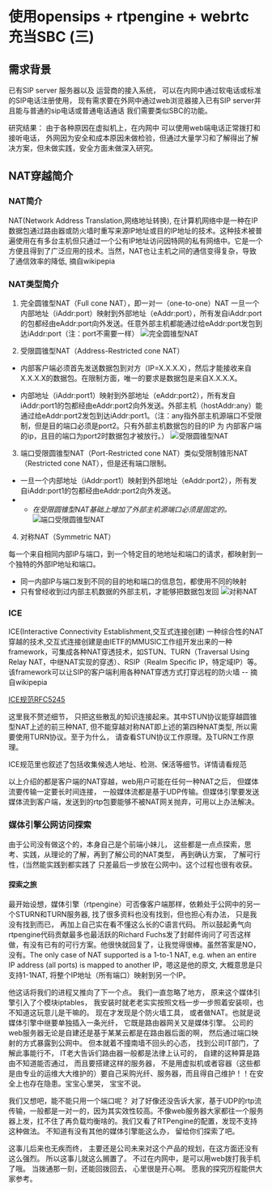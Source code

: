 # 使用opensips + rtpengine + webrtc 充当SBC (三)

## 需求背景

已有SIP server 服务器以及 运营商的接入系统， 可以在内网中通过软电话或标准的SIP电话注册使用， 现有需求要在外网中通过web浏览器接入已有SIP server并且能与普通的sip电话或普通电话通话 我们需要类似SBC的功能。

研究结果： 由于各种原因在虚拟机上，在内网中 可以使用web端电话正常拨打和接听电话， 外网因为安全和成本原因未做检验，但通过大量学习和了解得出了解决方案，但未做实践，安全方面未做深入研究。

## NAT穿越简介

### NAT简介

NAT(Network Address Translation,网络地址转换), 在计算机网络中是一种在IP数据包通过路由器或防火墙时重写来源IP地址或目的IP地址的技术。这种技术被普遍使用在有多台主机但只通过一个公有IP地址访问因特网的私有网络中。它是一个方便且得到了广泛应用的技术。当然，NAT也让主机之间的通信变得复杂，导致了通信效率的降低, 摘自wikipepia

### NAT类型简介
1. 完全圆锥型NAT（Full cone NAT），即一对一（one-to-one）NAT
一旦一个内部地址（iAddr:port）映射到外部地址（eAddr:port），所有发自iAddr:port的包都经由eAddr:port向外发送。任意外部主机都能通过给eAddr:port发包到达iAddr:port（注：port不需要一样）
![完全圆锥型NAT](https://github.com/forjuan/SBC-opensips-rtpengine/blob/master/images/Full_Cone_NAT.svg.png)

2. 受限圆锥型NAT（Address-Restricted cone NAT）
- 内部客户端必须首先发送数据包到对方（IP=X.X.X.X），然后才能接收来自X.X.X.X的数据包。在限制方面，唯一的要求是数据包是来自X.X.X.X。

- 内部地址（iAddr:port1）映射到外部地址（eAddr:port2），所有发自iAddr:port1的包都经由eAddr:port2向外发送。外部主机（hostAddr:any）能通过给eAddr:port2发包到达iAddr:port1。（注：any指外部主机源端口不受限制，但是目的端口必须是port2。只有外部主机数据包的目的IP 为 内部客户端的ip，且目的端口为port2时数据包才被放行。）
![受限圆锥型NAT](https://github.com/forjuan/SBC-opensips-rtpengine/blob/master/images/Restricted_Cone_NAT.svg.png)

3. 端口受限圆锥型NAT（Port-Restricted cone NAT）类似受限制锥形NAT（Restricted cone NAT），但是还有端口限制。

- 一旦一个内部地址（iAddr:port1）映射到外部地址（eAddr:port2），所有发自iAddr:port1的包都经由eAddr:port2向外发送。
- - *在受限圆锥型NAT基础上增加了外部主机源端口必须是固定的。*
![端口受限圆锥型NAT](https://github.com/forjuan/SBC-opensips-rtpengine/blob/master/images/Port_Restricted_Cone_NAT.svg.png)

4. 对称NAT（Symmetric NAT）

每一个来自相同内部IP与端口，到一个特定目的地地址和端口的请求，都映射到一个独特的外部IP地址和端口。
- 同一内部IP与端口发到不同的目的地和端口的信息包，都使用不同的映射
- 只有曾经收到过内部主机数据的外部主机，才能够把数据包发回
![对称NAT](https://github.com/forjuan/SBC-opensips-rtpengine/blob/master/images/Symmetric_NAT.svg.png)

### ICE 
ICE(Interactive Connectivity Establishment,交互式连接创建) 一种综合性的NAT穿越的技术,交互式连接创建是由IETF的MMUSIC工作组开发出来的一种framework，可集成各种NAT穿透技术，如STUN、TURN（Traversal Using Relay NAT，中继NAT实现的穿透）、RSIP（Realm Specific IP，特定域IP）等。该framework可以让SIP的客户端利用各种NAT穿透方式打穿远程的防火墙 -- 摘自wikipepia

[ICE规范RFC5245](https://tools.ietf.org/html/rfc5245)

这里我不赘述细节， 只把这些散乱的知识连接起来。其中STUN协议能穿越圆锥型NAT上述的前三种NAT, 但不能穿越对称NAT即上述的第四种NAT类型, 所以需要使用TURN协议。至于为什么， 请查看STUN协议工作原理。及TURN工作原理。

ICE规范里也叙述了包括收集候选人地址、检测、保活等细节。详情请看规范


以上介绍的都是客户端的NAT穿越，web用户可能在任何一种NAT之后， 但媒体流要传输一定要长时间连接， 一般媒体流都是基于UDP传输。但媒体引擎要发送媒体流到客户端，发送到的rtp包要能够不被NAT网关抛弃，可用以上办法解决。


### 媒体引擎公网访问探索

由于公司没有做这个的，本身自己是个前端小妹儿， 这些都是一点点探索，思考、实践，从理论的了解，再到了解公司的NAT类型， 再到确认方案， 了解可行性，(当然能实践到都实践了 只差最后一步放在公网中)。这个过程也很有收获。

#### 探索之旅

最开始设想，媒体引擎（rtpengine）可否像客户端那样，依赖处于公网中的另一个STURN和TURN服务器, 找了很多资料也没有找到，但也担心有办法， 只是我没有找到而已， 再加上自己实在看不懂这么长的C语言代码。 所以鼓起勇气向rtpengine代码贡献最多也最活跃的Richard Fuchs发了封邮件询问了可否这样做，有没有已有的可行方案。他很快就回复了，让我觉得很棒。虽然答案是NO，没有。The only case of NAT supported is a 1-to-1 NAT, e.g. when an entire IP address (all ports) is mapped to another IP，嗯这是他的原文, 大概意思是只支持1-1NAT, 将整个IP地址（所有端口）映射到另一个IP。

他这话将我们的进程又推向了下一个点。 我们一直忽略了地方， 原来这个媒体引擎引入了个模块iptables， 我安装时就老老实实按照文档一步一步照着安装呗，也不知道这玩意儿是干嘛的。 现在才发现是个防火墙工具， 或者做NAT。也就是说媒体引擎中继要单独插入一条光纤， 它既是路由器网关又是媒体引擎。 公司的web服务器无论是自建还是基于某某云都是在路由器后面的啊， 然后通过端口映射的方式暴露到公网中。 但本就着不撞南墙不回头的心态， 找到公司IT部门，了解此事能行不， IT老大告诉们路由器一般都是法律上认可的， 自建的这种算是路由不知道能否通过， 而且要搭建这样的服务器， 不是用虚拟机或者容器（这些都是由专业的运维大大维护的）要自己采购光纤、服务器，而且得自己维护！！在安全上也存在隐患。宝宝心里哭， 宝宝不说。

我们又想吧，能不能只用一个端口呢？ 对了好像还没告诉大家，基于UDP的rtp流传输，一般都是一对一的，因为其实效性较高。不像web服务器大家都往一个服务器上发，扛不住了再负载均衡啥的。我们又看了RTPengine的配置，发现不支持这种做法。 不知道有没有其他的媒体引擎能这么办， 留给你们探索了吧。

这事儿后来也无疾而终， 主要还是公司未来对这个产品的规划，在这方面还没有这么强烈。 所以这事儿就这么搁置了。 不过在内网中，是可以用web拨打我手机了哦。 当拨通那一刻，还能回拨回去， 心里很是开心啊。 愿我的探究历程能供大家参考。